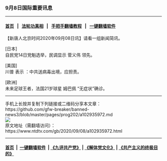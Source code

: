### 9月8日国际重要讯息
------------------------

#### [首页](https://github.com/gfw-breaker/banned-news3/blob/master/README.md) &nbsp;&nbsp;|&nbsp;&nbsp; [法轮功真相](https://github.com/begood0513/basic/blob/master/README.md)  &nbsp;&nbsp;|&nbsp;&nbsp; [手把手翻墙教程](https://github.com/gfw-breaker/guides/wiki)  &nbsp;&nbsp;|&nbsp;&nbsp; [一键翻墙软件](https://github.com/gfw-breaker/nogfw/blob/master/README.md)  



<div><div class="post_content" itemprop="articleBody">
 <p>
  【新唐人北京时间2020年09月08日讯】请看一组新闻简讯。
 </p>
 <p>
  [日本]
  <br/>
  自民党14日党魁选举，民调显示
  <ok href="https://www.ntdtv.com/gb/菅义伟.htm">
   菅义伟
  </ok>
  领先。
 </p>
 <p>
  [美国]
  <br/>
  <ok href="https://www.ntdtv.com/gb/川普.htm">
   川普
  </ok>
  表示 ：中共送病毒出境，应担责。
 </p>
 <p>
  [欧洲]
  <br/>
  未来足球王者，法国21岁球星
  <ok href="https://www.ntdtv.com/gb/姆巴佩.htm">
   姆巴佩
  </ok>
  “无症状”确诊。
 </p>
 <p>
 </p>
 <div class="single_ad">
 </div>
</div>
</div>
<hr/>
手机上长按并复制下列链接或二维码分享本文章：<br/>
https://github.com/gfw-breaker/banned-news3/blob/master/pages/prog202/a102935972.md <br/>
<a href='https://github.com/gfw-breaker/banned-news3/blob/master/pages/prog202/a102935972.md'><img src='https://github.com/gfw-breaker/banned-news3/blob/master/pages/prog202/a102935972.md.png'/></a> <br/>
原文地址（需翻墙访问）：https://www.ntdtv.com/gb/2020/09/08/a102935972.html


------------------------
#### [首页](https://github.com/gfw-breaker/banned-news3/blob/master/README.md) &nbsp;|&nbsp; [一键翻墙软件](https://github.com/gfw-breaker/nogfw/blob/master/README.md) &nbsp;| [《九评共产党》](https://github.com/gfw-breaker/9ping.md/blob/master/README.md#九评之一评共产党是什么) | [《解体党文化》](https://github.com/gfw-breaker/jtdwh.md/blob/master/README.md) | [《共产主义的终极目的》](https://github.com/gfw-breaker/gczydzjmd.md/blob/master/README.md)


<img src='http://gfw-breaker.win/banned-news3/pages/prog202/a102935972.md' width='0px' height='0px'/>